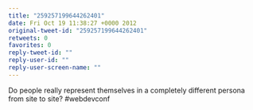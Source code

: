 ```yaml
---
title: "259257199644262401"
date: Fri Oct 19 11:38:27 +0000 2012
original-tweet-id: "259257199644262401"
retweets: 0
favorites: 0
reply-tweet-id: ""
reply-user-id: ""
reply-user-screen-name: ""
---
```

Do people really represent themselves in a completely different persona from site to site? #webdevconf
